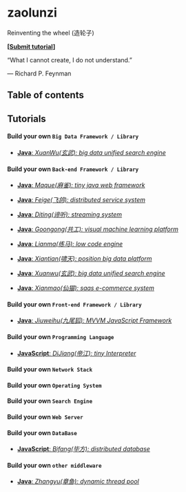 # zaolunzi
Reinventing the wheel (造轮子)

**[[Submit tutorial](https://github.com/selectbook/zaolunzi/issues/new)]**

“What I cannot create, I do not understand.”

― Richard P. Feynman

## Table of contents

## Tutorials

#### Build your own `Big Data Framework / Library`

* [**Java**: _XuanWu(玄武): big data unified search engine_](https://github.com/selectbook/zaolunzi/tree/main/xuanwu)

#### Build your own `Back-end Framework / Library`

* [**Java**: _Maque(麻雀): tiny java web framework_](https://github.com/selectbook/zaolunzi/tree/main/maque)

* [**Java**: _Feige(飞鸽): distributed service system_](https://github.com/selectbook/zaolunzi/tree/main/feige)

* [**Java**: _Diting(谛听): streaming system_](https://github.com/selectbook/zaolunzi/tree/main/diting)

* [**Java**: _Goongong(共工): visual machine learning platform_](https://github.com/selectbook/zaolunzi/tree/main/gongong)

* [**Java**: _Lianma(练马): low code engine_](https://github.com/selectbook/zaolunzi/tree/main/lianma)

* [**Java**: _Xiantian(啸天): position big data platform_](https://github.com/selectbook/zaolunzi/tree/main/xiaotian)

* [**Java**: _Xuanwu(玄武): big data unified search engine_](https://github.com/selectbook/zaolunzi/tree/main/xuanwu)

* [**Java**: _Xianmao(仙猫): saas e-commerce system_](https://github.com/selectbook/zaolunzi/tree/main/xianmao)

#### Build your own `Front-end Framework / Library`

* [**Java**: _Jiuweihu(九尾狐): MVVM JavaScript Framework_]()

#### Build your own `Programming Language`

* [**JavaScript**: _DiJiang(帝江): tiny Interpreter_](https://github.com/selectbook/zaolunzi/tree/main/dijiang)

#### Build your own `Network Stack`

#### Build your own `Operating System`

#### Build your own `Search Engine`

#### Build your own `Web Server`

#### Build your own `DataBase`

* [**JavaScript**: _Bifang(毕方): distributed database_](https://github.com/selectbook/zaolunzi/tree/main/bifang)

#### Build your own `other middleware`

* [**Java**: _Zhangyu(章鱼): dynamic thread pool_](https://github.com/selectbook/zaolunzi/tree/main/zhangyu)

